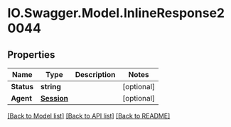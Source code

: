 # IO.Swagger.Model.InlineResponse20044
## Properties

Name | Type | Description | Notes
------------ | ------------- | ------------- | -------------
**Status** | **string** |  | [optional] 
**Agent** | [**Session**](Session.md) |  | [optional] 

[[Back to Model list]](../README.md#documentation-for-models) [[Back to API list]](../README.md#documentation-for-api-endpoints) [[Back to README]](../README.md)

